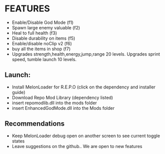 # FEATURES

- Enable/Disable God Mode (f1)
- Spawn large enemy valuable (f2)
- Heal to full health (f3)
- Disable durability on items (f5)
- Enable/disable noClip v2 (f6)
- buy all the items in shop (f7)
- Upgrades strength,health,energy,jump,range 20 levels. Upgrades sprint speed, tumble launch 10 levels.

## Launch:

- Install MelonLoader for R.E.P.O (click on the dependency and installer guide)
- Download Repo Mod Library (dependency listed)
- insert repomodlib.dll into the mods folder
- insert EnhancedGodMode.dll into the Mods folder

## Recommendations

- Keep MelonLoader debug open on another screen to see current toggle states
- Leave suggestions on the github.. We are open to new features
